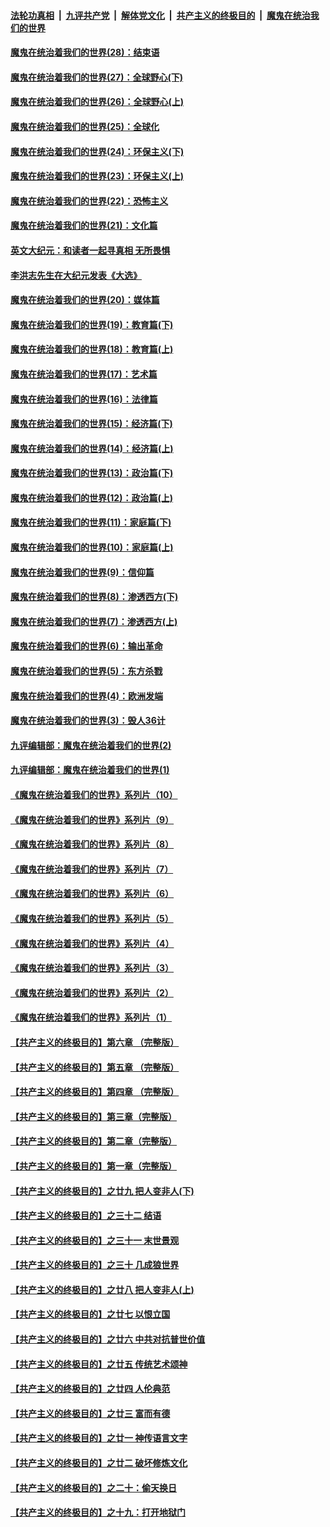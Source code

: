 

####  [法轮功真相](../../../../basic/blob/master/README.md?t=04081732) &nbsp;|&nbsp; [九评共产党](../../../../9ping.md/blob/master/README.md?t=04081732) &nbsp;|&nbsp; [解体党文化](../../../../jtdwh.md/blob/master/README.md?t=04081732)  &nbsp;|&nbsp; [共产主义的终极目的](../../../../gczydzjmd.md/blob/master/README.md?t=04081732) &nbsp;|&nbsp; [魔鬼在统治我们的世界](../../../../mgztzwmdsj.md/blob/master/README.md?t=04081732) 

#### [魔鬼在统治着我们的世界(28)：结束语](../pages/nsc422/n10936246.md?t=04081732) 

#### [魔鬼在统治着我们的世界(27)：全球野心(下)](../pages/nsc422/n10928319.md?t=04081732) 

#### [魔鬼在统治着我们的世界(26)：全球野心(上)](../pages/nsc422/n10900318.md?t=04081732) 

#### [魔鬼在统治着我们的世界(25)：全球化](../pages/nsc422/n10788205.md?t=04081732) 

#### [魔鬼在统治着我们的世界(24)：环保主义(下)](../pages/nsc422/n10695307.md?t=04081732) 

#### [魔鬼在统治着我们的世界(23)：环保主义(上)](../pages/nsc422/n10688613.md?t=04081732) 

#### [魔鬼在统治着我们的世界(22)：恐怖主义](../pages/nsc422/n10614727.md?t=04081732) 

#### [魔鬼在统治着我们的世界(21)：文化篇](../pages/nsc422/n10597706.md?t=04081732) 

#### [英文大纪元：和读者一起寻真相 无所畏惧](../pages/nsc422/n12542027.md?t=04081732) 

#### [李洪志先生在大纪元发表《大选》](../pages/nsc422/n12534746.md?t=04081732) 

#### [魔鬼在统治着我们的世界(20)：媒体篇](../pages/nsc422/n10586579.md?t=04081732) 

#### [魔鬼在统治着我们的世界(19)：教育篇(下)](../pages/nsc422/n10564808.md?t=04081732) 

#### [魔鬼在统治着我们的世界(18)：教育篇(上)](../pages/nsc422/n10526970.md?t=04081732) 

#### [魔鬼在统治着我们的世界(17)：艺术篇](../pages/nsc422/n10499093.md?t=04081732) 

#### [魔鬼在统治着我们的世界(16)：法律篇](../pages/nsc422/n10485969.md?t=04081732) 

#### [魔鬼在统治着我们的世界(15)：经济篇(下)](../pages/nsc422/n10469975.md?t=04081732) 

#### [魔鬼在统治着我们的世界(14)：经济篇(上)](../pages/nsc422/n10457370.md?t=04081732) 

#### [魔鬼在统治着我们的世界(13)：政治篇(下)](../pages/nsc422/n10448270.md?t=04081732) 

#### [魔鬼在统治着我们的世界(12)：政治篇(上)](../pages/nsc422/n10444576.md?t=04081732) 

#### [魔鬼在统治着我们的世界(11)：家庭篇(下)](../pages/nsc422/n10440961.md?t=04081732) 

#### [魔鬼在统治着我们的世界(10)：家庭篇(上)](../pages/nsc422/n10435448.md?t=04081732) 

#### [魔鬼在统治着我们的世界(9)：信仰篇](../pages/nsc422/n10432159.md?t=04081732) 

#### [魔鬼在统治着我们的世界(8)：渗透西方(下)](../pages/nsc422/n10429603.md?t=04081732) 

#### [魔鬼在统治着我们的世界(7)：渗透西方(上)](../pages/nsc422/n10426013.md?t=04081732) 

#### [魔鬼在统治着我们的世界(6)：输出革命](../pages/nsc422/n10421536.md?t=04081732) 

#### [魔鬼在统治着我们的世界(5)：东方杀戮](../pages/nsc422/n10417707.md?t=04081732) 

#### [魔鬼在统治着我们的世界(4)：欧洲发端](../pages/nsc422/n10414890.md?t=04081732) 

#### [魔鬼在统治着我们的世界(3)：毁人36计](../pages/nsc422/n10411583.md?t=04081732) 

#### [九评编辑部：魔鬼在统治着我们的世界(2)](../pages/nsc422/n10410036.md?t=04081732) 

#### [九评编辑部：魔鬼在统治着我们的世界(1)](../pages/nsc422/n10406825.md?t=04081732) 

#### [《魔鬼在统治着我们的世界》系列片（10）](../pages/nsc422/n12292670.md?t=04081732) 

#### [《魔鬼在统治着我们的世界》系列片（9）](../pages/nsc422/n12290859.md?t=04081732) 

#### [《魔鬼在统治着我们的世界》系列片（8）](../pages/nsc422/n12287445.md?t=04081732) 

#### [《魔鬼在统治着我们的世界》系列片（7）](../pages/nsc422/n12283425.md?t=04081732) 

#### [《魔鬼在统治着我们的世界》系列片（6）](../pages/nsc422/n12282314.md?t=04081732) 

#### [《魔鬼在统治着我们的世界》系列片（5）](../pages/nsc422/n12281419.md?t=04081732) 

#### [《魔鬼在统治着我们的世界》系列片（4）](../pages/nsc422/n12274024.md?t=04081732) 

#### [《魔鬼在统治着我们的世界》系列片（3）](../pages/nsc422/n12271322.md?t=04081732) 

#### [《魔鬼在统治着我们的世界》系列片（2）](../pages/nsc422/n12269049.md?t=04081732) 

#### [《魔鬼在统治着我们的世界》系列片（1）](../pages/nsc422/n12267575.md?t=04081732) 

#### [【共产主义的终极目的】第六章 （完整版）](../pages/nsc422/n11428913.md?t=04081732) 

#### [【共产主义的终极目的】第五章 （完整版）](../pages/nsc422/n11428912.md?t=04081732) 

#### [【共产主义的终极目的】第四章 （完整版）](../pages/nsc422/n11428907.md?t=04081732) 

#### [【共产主义的终极目的】第三章（完整版）](../pages/nsc422/n11428848.md?t=04081732) 

#### [【共产主义的终极目的】第二章（完整版）](../pages/nsc422/n11428831.md?t=04081732) 

#### [【共产主义的终极目的】第一章（完整版）](../pages/nsc422/n11417651.md?t=04081732) 

#### [【共产主义的终极目的】之廿九 把人变非人(下)](../pages/nsc422/n11344140.md?t=04081732) 

#### [【共产主义的终极目的】之三十二 结语](../pages/nsc422/n11360535.md?t=04081732) 

#### [【共产主义的终极目的】之三十一 末世景观](../pages/nsc422/n11351129.md?t=04081732) 

#### [【共产主义的终极目的】之三十 几成狼世界](../pages/nsc422/n11348280.md?t=04081732) 

#### [【共产主义的终极目的】之廿八 把人变非人(上)](../pages/nsc422/n11340492.md?t=04081732) 

#### [【共产主义的终极目的】之廿七 以恨立国](../pages/nsc422/n11336944.md?t=04081732) 

#### [【共产主义的终极目的】之廿六 中共对抗普世价值](../pages/nsc422/n11324785.md?t=04081732) 

#### [【共产主义的终极目的】之廿五 传统艺术颂神](../pages/nsc422/n11296396.md?t=04081732) 

#### [【共产主义的终极目的】之廿四 人伦典范](../pages/nsc422/n11296397.md?t=04081732) 

#### [【共产主义的终极目的】之廿三 富而有德](../pages/nsc422/n11283598.md?t=04081732) 

#### [【共产主义的终极目的】之廿一 神传语言文字](../pages/nsc422/n11263265.md?t=04081732) 

#### [【共产主义的终极目的】之廿二 破坏修炼文化](../pages/nsc422/n11245728.md?t=04081732) 

#### [【共产主义的终极目的】之二十：偷天换日](../pages/nsc422/n11238846.md?t=04081732) 

#### [【共产主义的终极目的】之十九：打开地狱门](../pages/nsc422/n11206376.md?t=04081732) 


